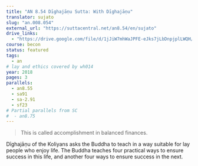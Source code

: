 ```yaml
---
title: "AN 8.54 Dīghajāṇu Sutta: With Dīghajāṇu"
translator: sujato
slug: "an.008.054"
external_url: "https://suttacentral.net/an8.54/en/sujato"
drive_links:
  - "https://drive.google.com/file/d/1jJiW7mhWaJPFE-eJks7jLbDnpjplLWQH/view?usp=drivesdk"
course: becon
status: featured
tags:
  - an
# lay and ethics covered by wh014
year: 2018
pages: 3
parallels:
  - an8.55
  - sa91
  - sa-2.91
  - sf23
# Partial parallels from SC
#  - an8.75
---
```


> This is called accomplishment in balanced finances.

Dīghajāṇu of the Koliyans asks the Buddha to teach in a way suitable for lay people who enjoy life. The Buddha teaches four practical ways to ensure success in this life, and another four ways to ensure success in the next.
